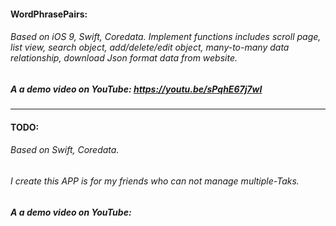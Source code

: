 #### WordPhrasePairs:
###### Based on iOS 9, Swift, Coredata.  Implement functions includes scroll page, list view, search object, add/delete/edit object, many-to-many data relationship, download Json format data from website.

##### A a demo video on YouTube: https://youtu.be/sPqhE67j7wI
---
#### TODO:
###### Based on Swift, Coredata. 
###### I create this APP is for my friends who can not manage multiple-Taks. 
##### A a demo video on YouTube: 


